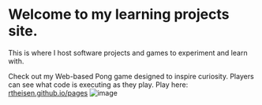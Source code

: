 # Welcome to my learning projects site.

This is where I host software projects and games to experiment and learn with. 

Check out my Web-based Pong game designed to inspire curiosity. Players can see what code is executing as they play.
Play here: [rtheisen.github.io/pages](https://rftheisen.github.io/pong/)
![image](https://github.com/rftheisen/rftheisen.github.io/assets/52935050/2dcb296b-6f90-4c4b-ae13-f3740c00a129)


